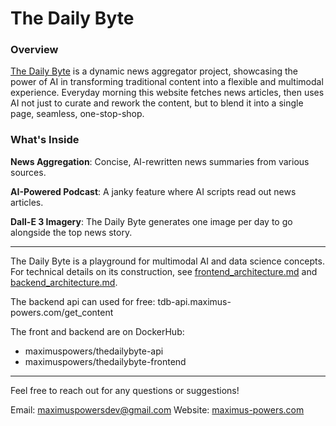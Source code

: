 # The Daily Byte


### Overview

[The Daily Byte](http://maximus-powers.com:5065) is a dynamic news aggregator project, showcasing the power of AI in transforming traditional content into a flexible and multimodal experience. Everyday morning this website fetches news articles, then uses AI not just to curate and rework the content, but to blend it into a single page, seamless, one-stop-shop.


### What's Inside

**News Aggregation**: Concise, AI-rewritten news summaries from various sources.

**AI-Powered Podcast**: A janky feature where AI scripts read out news articles.

**Dall-E 3 Imagery**: The Daily Byte generates one image per day to go alongside the top news story.

---

The Daily Byte is a playground for multimodal AI and data science concepts. For technical details on its construction, see [frontend_architecture.md](docs/frontend_architecture.md) and [backend_architecture.md](docs/backend_architecture.md).

The backend api can used for free: tdb-api.maximus-powers.com/get_content

The front and backend are on DockerHub:

- maximuspowers/thedailybyte-api
- maximuspowers/thedailybyte-frontend

---

Feel free to reach out for any questions or suggestions!

Email: maximuspowersdev@gmail.com
Website: [maximus-powers.com](http://maximus-powers.com)

